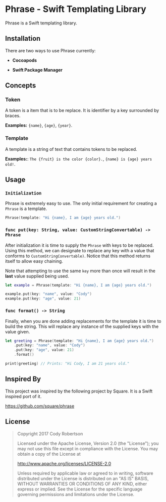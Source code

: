 # Phrase - Swift Templating Library

Phrase is a Swift templating library.

## Installation

There are two ways to use Phrase currently:

- __Cocoapods__

- __Swift Package Manager__

## Concepts

### Token

A token is a item that is to be replace. It is identifier by a key surrounded by braces.

__Examples:__ `{name}`, `{age}`, `{year}`.

### Template

A template is a string of text that contains tokens to be replaced.

__Examples:__:  `The {fruit} is the color {color}.`, `{name} is {age} years old!`.

## Usage

### `Initialization`

Phrase is extremely easy to use. The only initial requirement for creating a `Phrase` is a template.

```swift
Phrase(template: "Hi {name}, I am {age} years old.")
```

### `func put(key: String, value: CustomStringConvertable) -> Phrase`

After initialization it is time to supply the `Phrase` with keys to be replaced. Using this method, we can designate to replace any key with a value that conforms to `CustomStringConvertable)`. Notice that this method returns itself to allow easy chaining.

Note that attempting to use the same `key` more than once will result in the **last** value supplied being used.

```swift
let example = Phrase(template: "Hi {name}, I am {age} years old.")

example.put(key: "name", value: "Cody")
example.put(key: "age", value: 21)
```

### `func format() -> String`

Finally, when you are done adding replacements for the template it is time to build the string. This will replace any instance of the supplied keys with the value given.

```swift
let greeting = Phrase(template: "Hi {name}, I am {age} years old.")
	.put(key: "name", value: "Cody")
	.put(key: "age", value: 21)
	.format()

print(greeting) // Prints: "Hi Cody, I am 21 years old."
```

## Inspired By

This project was inspired by the following project by Square. It is a Swift inspired port of it.

https://github.com/square/phrase

## License

> Copyright 2017 Cody Robertson
>
> Licensed under the Apache License, Version 2.0 (the "License");
> you may not use this file except in compliance with the License.
> You may obtain a copy of the License at
>
>    http://www.apache.org/licenses/LICENSE-2.0
>
> Unless required by applicable law or agreed to in writing, software
> distributed under the License is distributed on an "AS IS" BASIS,
> WITHOUT WARRANTIES OR CONDITIONS OF ANY KIND, either express or implied.
> See the License for the specific language governing permissions and
> limitations under the License.
